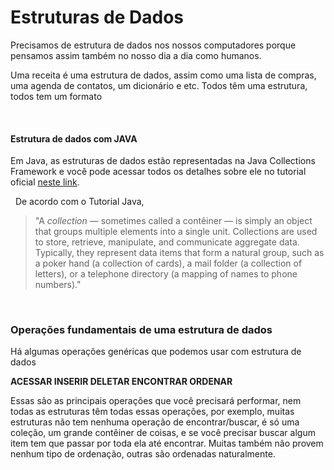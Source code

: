 
# Estruturas de Dados

Precisamos de estrutura de dados nos nossos computadores porque pensamos assim também no nosso dia a dia como humanos.

Uma receita é uma estrutura de dados, assim como uma lista de compras, uma agenda de contatos, um dicionário e etc. Todos têm uma estrutura, todos tem um formato


&nbsp;
#### Estrutura de dados com JAVA

Em Java, as estruturas de dados estão representadas na Java Collections Framework e você pode acessar todos os detalhes sobre ele no tutorial oficial [neste link](https://docs.oracle.com/javase/tutorial/collections/index.html). 


&nbsp;
De acordo com o Tutorial Java, 

> "A _collection_ — sometimes called a contêiner — is simply an object that groups multiple elements into a single unit. Collections are used to store, retrieve, manipulate, and communicate aggregate data. Typically, they represent data items that form a natural group, such as a poker hand (a collection of cards), a mail folder (a collection of letters), or a telephone directory (a mapping of names to phone numbers)."


&nbsp;
### Operações fundamentais de uma estrutura de dados
Há algumas operações genéricas que podemos usar com estrutura de dados

**ACESSAR
INSERIR
DELETAR
ENCONTRAR
ORDENAR**

Essas são as principais operações que você precisará performar, nem todas as estruturas têm todas essas operações, por exemplo, muitas estruturas não tem nenhuma operação de encontrar/buscar, é só uma coleção, um grande contêiner de coisas, e se você precisar buscar algum item tem que passar por toda ela até encontrar. Muitas também não provem nenhum tipo de ordenação, outras são ordenadas naturalmente.
